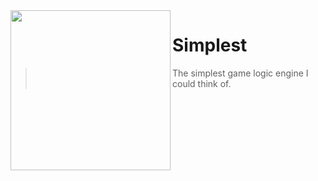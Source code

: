 <img src="https://raw.githubusercontent.com/mrowrpurr/Simplisitic/main/Resources/Images/Simplistic.png" align=left width=256 />

# Simplest

> The simplest game logic engine I could think of.
